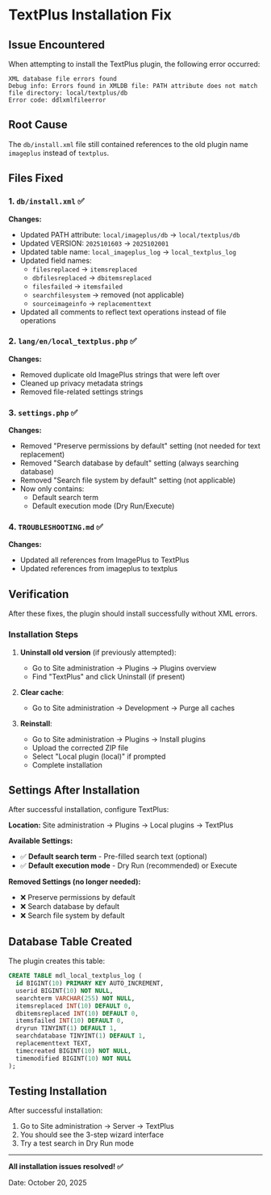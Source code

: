 # TextPlus Installation Fix

## Issue Encountered
When attempting to install the TextPlus plugin, the following error occurred:

```
XML database file errors found
Debug info: Errors found in XMLDB file: PATH attribute does not match file directory: local/textplus/db
Error code: ddlxmlfileerror
```

## Root Cause
The `db/install.xml` file still contained references to the old plugin name `imageplus` instead of `textplus`.

## Files Fixed

### 1. `db/install.xml` ✅
**Changes:**
- Updated PATH attribute: `local/imageplus/db` → `local/textplus/db`
- Updated VERSION: `2025101603` → `2025102001`
- Updated table name: `local_imageplus_log` → `local_textplus_log`
- Updated field names:
  - `filesreplaced` → `itemsreplaced`
  - `dbfilesreplaced` → `dbitemsreplaced`
  - `filesfailed` → `itemsfailed`
  - `searchfilesystem` → removed (not applicable)
  - `sourceimageinfo` → `replacementtext`
- Updated all comments to reflect text operations instead of file operations

### 2. `lang/en/local_textplus.php` ✅
**Changes:**
- Removed duplicate old ImagePlus strings that were left over
- Cleaned up privacy metadata strings
- Removed file-related settings strings

### 3. `settings.php` ✅
**Changes:**
- Removed "Preserve permissions by default" setting (not needed for text replacement)
- Removed "Search database by default" setting (always searching database)
- Removed "Search file system by default" setting (not applicable)
- Now only contains:
  - Default search term
  - Default execution mode (Dry Run/Execute)

### 4. `TROUBLESHOOTING.md` ✅
**Changes:**
- Updated all references from ImagePlus to TextPlus
- Updated references from imageplus to textplus

## Verification

After these fixes, the plugin should install successfully without XML errors.

### Installation Steps
1. **Uninstall old version** (if previously attempted):
   - Go to Site administration → Plugins → Plugins overview
   - Find "TextPlus" and click Uninstall (if present)
   
2. **Clear cache**:
   - Go to Site administration → Development → Purge all caches
   
3. **Reinstall**:
   - Go to Site administration → Plugins → Install plugins
   - Upload the corrected ZIP file
   - Select "Local plugin (local)" if prompted
   - Complete installation

## Settings After Installation

After successful installation, configure TextPlus:

**Location:** Site administration → Plugins → Local plugins → TextPlus

**Available Settings:**
- ✅ **Default search term** - Pre-filled search text (optional)
- ✅ **Default execution mode** - Dry Run (recommended) or Execute

**Removed Settings (no longer needed):**
- ❌ Preserve permissions by default
- ❌ Search database by default
- ❌ Search file system by default

## Database Table Created

The plugin creates this table:
```sql
CREATE TABLE mdl_local_textplus_log (
  id BIGINT(10) PRIMARY KEY AUTO_INCREMENT,
  userid BIGINT(10) NOT NULL,
  searchterm VARCHAR(255) NOT NULL,
  itemsreplaced INT(10) DEFAULT 0,
  dbitemsreplaced INT(10) DEFAULT 0,
  itemsfailed INT(10) DEFAULT 0,
  dryrun TINYINT(1) DEFAULT 1,
  searchdatabase TINYINT(1) DEFAULT 1,
  replacementtext TEXT,
  timecreated BIGINT(10) NOT NULL,
  timemodified BIGINT(10) NOT NULL
);
```

## Testing Installation

After successful installation:
1. Go to Site administration → Server → TextPlus
2. You should see the 3-step wizard interface
3. Try a test search in Dry Run mode

---

**All installation issues resolved! ✅**

Date: October 20, 2025

